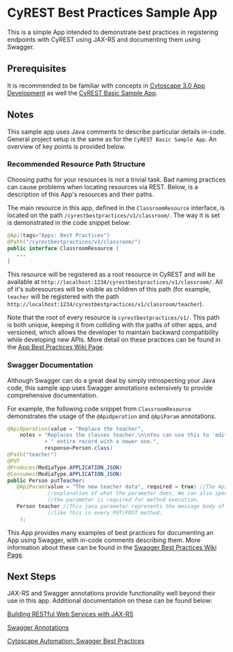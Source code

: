 # CyREST Best Practices Sample App

This is a simple App intended to demonstrate best practices in registering endpoints with CyREST using JAX-RS and documenting them using Swagger.

## Prerequisites

It is recommended to be familiar with concepts in [Cytoscape 3.0 App Development](http://wiki.cytoscape.org/Cytoscape_3/AppDeveloper) as well the [CyREST Basic Sample App](https://github.com/cytoscape/cytoscape-automation/tree/master/for-app-developers/cy-automation-cy-rest-basic-sample).

## Notes

This sample app uses Java comments to describe particular details in-code. General project setup is the same as for the ```CyREST Basic Sample App```. An overview of key points is provided below.

### Recommended Resource Path Structure

Choosing paths for your resources is not a trivial task. Bad naming practices can cause problems when locating resources via REST. Below, is a description of this App's resources and their paths.

The main resource in this app, defined in the ```ClassroomResource``` interface, is located on the path ```/cyrestbestpractices/v1/classroom/```.  The way it is set is demonstrated in the code snippet below:

```java
@Api(tags="Apps: Best Practices")
@Path("/cyrestbestpractices/v1/classroom/")
public interface ClassroomResource {
   ...
}
```

This resource will be registered as a root resource in CyREST and will be available at ```http://localhost:1234/cyrestbestpractices/v1/classroom/```. All of it's subresources will be visible as children of this path (for example, ```teacher``` will be registered with the path ```http://localhost:1234/cyrestbestpractices/v1/classroom/teacher```).

Note that the root of every resource is ```cyrestbestpractices/v1/```. This path is both unique, keeping it from colliding with the paths of other apps, and versioned, which allows the developer to maintain backward compatibility while developing new APIs. More detail on these practices can be found in the [App Best Practices Wiki Page](https://github.com/cytoscape/cytoscape-automation/wiki/App-Developers:-App-Best-Practices#app-resource-paths). 

### Swagger Documentation

Although Swagger can do a great deal by simply introspecting your Java code, this sample app uses Swagger annotations extensively to provide comprehensive documentation.

For example, the following code snippet from ```ClassroomResource``` demonstrates the usage of the ```@ApiOperation``` and ```@ApiParam``` annotations.

```java
@ApiOperation(value = "Replace the teacher",
	notes = "Replaces the classes teacher.\n\nYou can use this to 'edit' the teacher's information by replacing their "
			+ " entire record with a newer one.", 
			response=Person.class)
@Path("teacher")
@PUT
@Produces(MediaType.APPLICATION_JSON)
@Consumes(MediaType.APPLICATION_JSON)
public Person putTeacher(
   @ApiParam(value = "The new teacher data", required = true) //The ApiParam annotation lets us add a brief 
    		 //explanation of what the parameter does. We can also specify a few useful features, like whether or not 
    		 //the parameter is required for method execution.
   Person teacher //This java parameter represents the message body of a request. JAX-RX expects one parameter 
    		 //like this in every PUT/POST method. 
    );
```

This App provides many examples of best practices for documenting an App using Swagger, with in-code comments describing them. More information about these can be found in the [Swagger Best Practices Wiki Page](https://github.com/cytoscape/cytoscape-automation/wiki/App-Developers:-Swagger-Best-Practices).

## Next Steps

JAX-RS and Swagger annotations provide functionality well beyond their use in this app. Additional documentation on these can be found below:

[Building RESTful Web Services with JAX-RS](https://docs.oracle.com/javaee/7/tutorial/jaxrs.htm#GIEPU)

[Swagger Annotations](https://github.com/swagger-api/swagger-core/wiki/Annotations-1.5.X)

[Cytoscape Automation: Swagger Best Practices](https://github.com/cytoscape/cytoscape-automation/wiki/App-Developers:-Swagger-Best-Practices)
